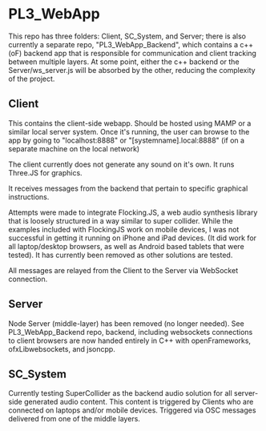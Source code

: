 # PL3_WebApp

This repo has three folders: Client, SC_System, and Server; there is also currently a separate repo, "PL3_WebApp_Backend", which contains a c++ (oF) backend app that is responsible for communication and client tracking between multiple layers. At some point, either the c++ backend or the Server/ws_server.js will be absorbed by the other, reducing the complexity of the project.

## Client

This contains the client-side webapp. Should be hosted using MAMP or a similar local server system. Once it's running, the user can browse to the app by going to "localhost:8888" or "[systemname].local:8888" (if on a separate machine on the local network)

The client currently does not generate any sound on it's own. It runs Three.JS for graphics.

It receives messages from the backend that pertain to specific graphical instructions.

Attempts were made to integrate Flocking.JS, a web audio synthesis library that is loosely structured in a way similar to super collider. While the examples included with FlockingJS work on mobile devices, I was not successful in getting it running on iPhone and iPad devices. (It did work for all laptop/desktop browsers, as well as Android based tablets that were tested). It has currently been removed as other solutions are tested.

All messages are relayed from the Client to the Server via WebSocket connection.

## Server

Node Server (middle-layer) has been removed (no longer needed). See PL3_WebApp_Backend repo, backend, including websockets connections to client browsers are now handed entirely in C++ with openFrameworks, ofxLibwebsockets, and jsoncpp.

## SC_System

Currently testing SuperCollider as the backend audio solution for all server-side generated audio content. This content is triggered by Clients who are connected on laptops and/or mobile devices. Triggered via OSC messages delivered from one of the middle layers.
